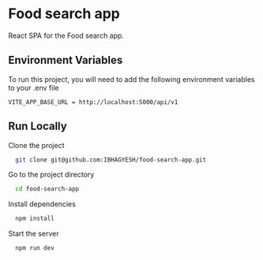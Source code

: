 # Food search app

React SPA for the Food search app.

## Environment Variables

To run this project, you will need to add the following environment variables to your .env file

`VITE_APP_BASE_URL = http://localhost:5000/api/v1`

## Run Locally

Clone the project

```bash
  git clone git@github.com:IBHAGYESH/food-search-app.git
```

Go to the project directory

```bash
  cd food-search-app
```

Install dependencies

```bash
  npm install
```

Start the server

```bash
  npm run dev
```
